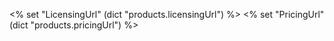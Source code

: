 <% set "LicensingUrl" (dict "products.licensingUrl") %>
<% set "PricingUrl" (dict "products.pricingUrl") %>